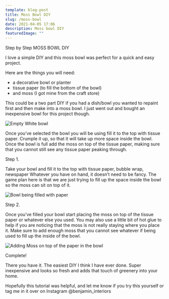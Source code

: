 ```yaml
---
template: blog-post
title: Moss Bowl DIY
slug: /moss-bowl
date: 2021-04-05 17:06
description: Moss bowl DIY
featuredImage: ""
---
```

Step by Step MOSS BOWL DIY

I love a simple DIY and this moss bowl was perfect for a quick and easy project.



Here are the things you will need:

* a decorative bowl or planter
* tissue paper (to fill the bottom of the bowl)
* and moss (I got mine from the craft store)



This could be a two part DIY if you had a dish/bowl you wanted to repaint first and then make into a moss bowl. I just went out and bought an inexpensive bowl for this project though.

![Empty White bowl](/assets/moss-bowl.jpg "empty white bowl for moss bowl diy")

Once you’ve selected the bowl you will be using fill it to the top with tissue paper. Crumple it up, so that it will take up more space inside the bowl. Once the bowl is full add the moss on top of the tissue paper, making sure that you cannot still see any tissue paper peaking through.



Step 1.

Take your bowl and fill it to the top with tissue paper, bubble wrap, newspaper Whatever you have on hand, it doesn’t need to be fancy. The game plan here is that we are just trying to fill up the space inside the bowl so the moss can sit on top of it.

![Bowl being filled with paper](/assets/adding-paper.jpg "Moss bowl being filled with paper")

Step 2.

Once you’ve filled your bowl start placing the moss on top of the tissue paper or whatever else you used. You may also use a little bit of hot glue to help if you are noticing that the moss is not really staying where you place it. Make sure to add enough moss that you cannot see whatever if being used to fill up the inside of the bowl.

![Adding Moss on top of the paper in the bowl](/assets/adding-moss.jpg "Add Moss to the top of the bowl")

Complete! 

There you have it. The easiest DIY I think I have ever done. Super inexpensive and looks so fresh and adds that touch of greenery into your home.



Hopefully this tutorial was helpful, and let me know if you try this yourself or tag me in it over on Instagram @benjamin_interiors
